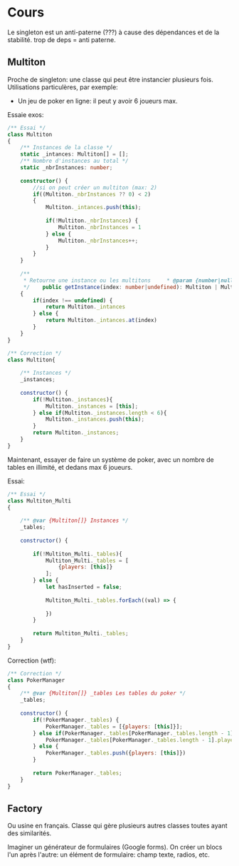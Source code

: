 # Cours
Le singleton est un anti-paterne (???) à cause des dépendances et de la stabilité.
trop de deps = anti paterne.

## Multiton
Proche de singleton: une classe qui peut être instancier plusieurs fois.
Utilisations particulères, par exemple:
- Un jeu de poker en ligne: il peut y avoir 6 joueurs max.

Essaie exos:
```ts
/** Essai */  
class Multiton  
{  
    /** Instances de la classe */  
    static _intances: Multiton[] = [];  
    /** Nombre d'instances au total */  
    static _nbrInstances: number;  
  
    constructor() {  
        //si on peut créer un multiton (max: 2)  
        if((Multiton._nbrInstances ?? 0) < 2)  
        {  
            Multiton._intances.push(this);  
              
            if(!Multiton._nbrInstances) {  
                Multiton._nbrInstances = 1  
            } else {  
                Multiton._nbrInstances++;  
            }  
        }  
    }  
  
    /**  
     * Retourne une instance ou les multitons     * @param {number|null} index L'index de l'instance à retourner.  
     */    public getInstance(index: number|undefined): Multiton | Multiton[]  
    {  
        if(index !== undefined) {  
            return Multiton._intances  
        } else {  
            return Multiton._intances.at(index)  
        }  
    }  
}
```

```js
/** Correction */  
class Multiton{  
  
    /** Instances */  
    _instances;  
  
    constructor() {  
        if(!Multiton._instances){  
            Multiton._instances = [this];  
        } else if(Multiton._instances.length < 6){  
            Multiton._instances.push(this);  
        }  
        return Multiton._instances;  
    }  
}
```

Maintenant, essayer de faire un système de poker, avec un nombre de tables en illimité, et dedans max 6 joueurs.

Essai:
```js
/** Essai */  
class Multiton_Multi  
{  
  
    /** @var {Multiton[]} Instances */  
    _tables;  
  
    constructor() {  
  
        if(!Multiton_Multi._tables){  
            Multiton_Multi._tables = [  
                {players: [this]}  
            ];  
        } else {  
            let hasInserted = false;  
  
            Multiton_Multi._tables.forEach((val) => {  
  
            })  
        }  
  
        return Multiton_Multi._tables;  
    }  
}
```

Correction (wtf):
```js
/** Correction */  
class PokerManager  
{  
    /** @var {Multiton[]} _tables Les tables du poker */  
    _tables;  
  
    constructor() {  
        if(!PokerManager._tables) {  
            PokerManager._tables = [{players: [this]}];  
        } else if(PokerManager._tables[PokerManager._tables.length - 1].players.length < 3) {  
            PokerManager._tables[PokerManager._tables.length - 1].players.push(this)  
        } else {  
            PokerManager._tables.push({players: [this]})  
        }  
  
        return PokerManager._tables;  
    }  
}
```

## Factory
Ou usine en français.
Classe qui gère plusieurs autres classes toutes ayant des similarités.

Imaginer un générateur de formulaires (Google forms). On créer un blocs l'un après l'autre: un élément de formulaire: champ texte, radios, etc.


